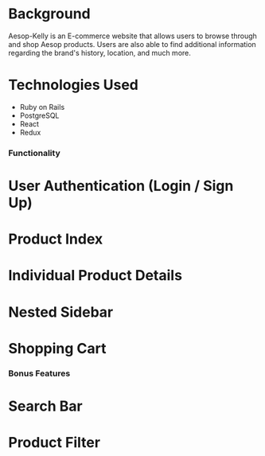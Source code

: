 # Background

Aesop-Kelly is an E-commerce website that allows users to browse through and shop Aesop products. Users are also able to find additional information regarding the brand's history, location, and much more. 

# Technologies Used
* Ruby on Rails
* PostgreSQL
* React
* Redux

### Functionality

# User Authentication (Login / Sign Up)

# Product Index

# Individual Product Details

# Nested Sidebar

# Shopping Cart

### Bonus Features

# Search Bar

# Product Filter


